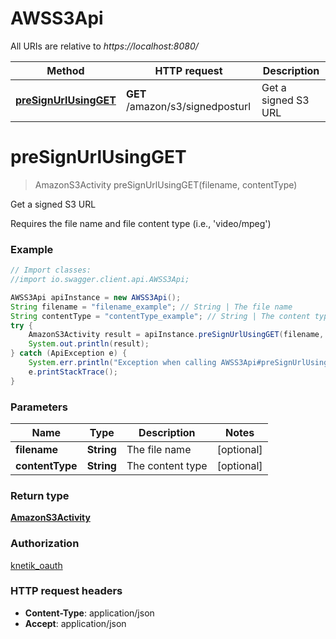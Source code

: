 # AWSS3Api

All URIs are relative to *https://localhost:8080/*

Method | HTTP request | Description
------------- | ------------- | -------------
[**preSignUrlUsingGET**](AWSS3Api.md#preSignUrlUsingGET) | **GET** /amazon/s3/signedposturl | Get a signed S3 URL


<a name="preSignUrlUsingGET"></a>
# **preSignUrlUsingGET**
> AmazonS3Activity preSignUrlUsingGET(filename, contentType)

Get a signed S3 URL

Requires the file name and file content type (i.e., &#39;video/mpeg&#39;)

### Example
```java
// Import classes:
//import io.swagger.client.api.AWSS3Api;

AWSS3Api apiInstance = new AWSS3Api();
String filename = "filename_example"; // String | The file name
String contentType = "contentType_example"; // String | The content type
try {
    AmazonS3Activity result = apiInstance.preSignUrlUsingGET(filename, contentType);
    System.out.println(result);
} catch (ApiException e) {
    System.err.println("Exception when calling AWSS3Api#preSignUrlUsingGET");
    e.printStackTrace();
}
```

### Parameters

Name | Type | Description  | Notes
------------- | ------------- | ------------- | -------------
 **filename** | **String**| The file name | [optional]
 **contentType** | **String**| The content type | [optional]

### Return type

[**AmazonS3Activity**](AmazonS3Activity.md)

### Authorization

[knetik_oauth](../README.md#knetik_oauth)

### HTTP request headers

 - **Content-Type**: application/json
 - **Accept**: application/json

